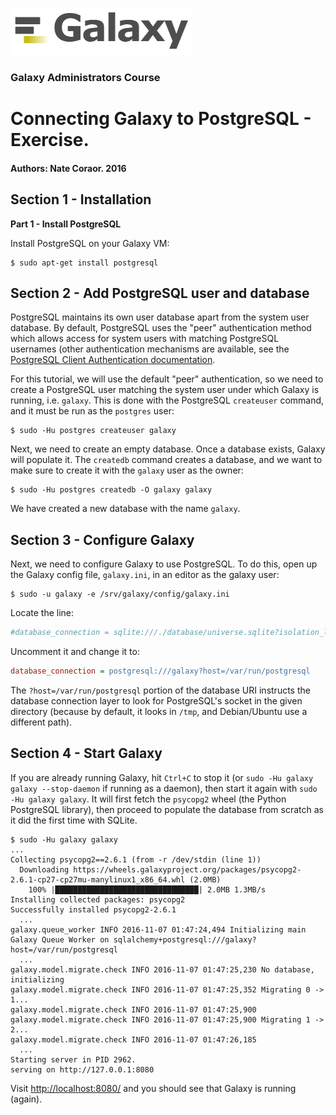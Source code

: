 ![galaxy logo](../../docs/shared-images/galaxy_logo_25percent_transparent.png)

### Galaxy Administrators Course

# Connecting Galaxy to PostgreSQL - Exercise.

#### Authors: Nate Coraor. 2016

## Section 1 - Installation

**Part 1 - Install PostgreSQL**

Install PostgreSQL on your Galaxy VM:

```console
$ sudo apt-get install postgresql
```

## Section 2 - Add PostgreSQL user and database

PostgreSQL maintains its own user database apart from the system user database. By default, PostgreSQL uses the "peer" authentication method which allows access for system users with matching PostgreSQL usernames (other authentication mechanisms are available, see the [PostgreSQL Client Authentication documentation](https://www.postgresql.org/docs/current/static/client-authentication.html).

For this tutorial, we will use the default "peer" authentication, so we need to create a PostgreSQL user matching the system user under which Galaxy is running, i.e. `galaxy`. This is done with the PostgreSQL `createuser` command, and it must be run as the `postgres` user:

```console
$ sudo -Hu postgres createuser galaxy
```

Next, we need to create an empty database. Once a database exists, Galaxy will populate it. The `createdb` command creates a database, and we want to make sure to create it with the `galaxy` user as the owner:

```console
$ sudo -Hu postgres createdb -O galaxy galaxy
```

We have created a new database with the name `galaxy`.

## Section 3 - Configure Galaxy

Next, we need to configure Galaxy to use PostgreSQL. To do this, open up the Galaxy config file, `galaxy.ini`, in an editor as the galaxy user:

```console
$ sudo -u galaxy -e /srv/galaxy/config/galaxy.ini
```

Locate the line:

```ini
#database_connection = sqlite:///./database/universe.sqlite?isolation_level=IMMEDIATE
```

Uncomment it and change it to:

```ini
database_connection = postgresql:///galaxy?host=/var/run/postgresql
```

The `?host=/var/run/postgresql` portion of the database URI instructs the database connection layer to look for PostgreSQL's socket in the given directory (because by default, it looks in `/tmp`, and Debian/Ubuntu use a different path).

## Section 4 - Start Galaxy

If you are already running Galaxy, hit `Ctrl+C` to stop it (or `sudo -Hu galaxy galaxy --stop-daemon` if running as a daemon), then start it again with `sudo -Hu galaxy galaxy`. It will first fetch the `psycopg2` wheel (the Python PostgreSQL library), then proceed to populate the database from scratch as it did the first time with SQLite.

```console
$ sudo -Hu galaxy galaxy
...
Collecting psycopg2==2.6.1 (from -r /dev/stdin (line 1))
  Downloading https://wheels.galaxyproject.org/packages/psycopg2-2.6.1-cp27-cp27mu-manylinux1_x86_64.whl (2.0MB)
    100% |████████████████████████████████| 2.0MB 1.3MB/s
Installing collected packages: psycopg2
Successfully installed psycopg2-2.6.1
  ...
galaxy.queue_worker INFO 2016-11-07 01:47:24,494 Initializing main Galaxy Queue Worker on sqlalchemy+postgresql:///galaxy?host=/var/run/postgresql
  ...
galaxy.model.migrate.check INFO 2016-11-07 01:47:25,230 No database, initializing
galaxy.model.migrate.check INFO 2016-11-07 01:47:25,352 Migrating 0 -> 1...
galaxy.model.migrate.check INFO 2016-11-07 01:47:25,900
galaxy.model.migrate.check INFO 2016-11-07 01:47:25,900 Migrating 1 -> 2...
galaxy.model.migrate.check INFO 2016-11-07 01:47:26,185
  ...
Starting server in PID 2962.
serving on http://127.0.0.1:8080
```

Visit [http://localhost:8080/](http://localhost:8080) and you should see that Galaxy is running (again).

